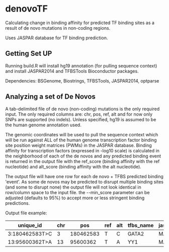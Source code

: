 # denovoTF
Calculating change in binding affinity for predicted TF binding sites as a result of de novo mutations in non-coding regions. 

Uses JASPAR database for TF binding prediction.

## Getting Set UP
Running build.R will install hg19 annotation (for pulling sequence context) and install JASPAR2014 and TFBSTools Bioconductor packages.

Dependencies: BSGenome, Biostrings, TFBSTools, JASPAR2014, optparse

## Analyzing a set of De Novos
A tab-delimited file of de novo (non-coding) mutations is the only required input. The only required columns are: chr, pos, ref, alt and for now only SNPs are supported (no indels). Unless specified, hg19 is assumed to be the human genome annotation used.

The genomic coordinates will be used to pull the sequence context which will be run against ALL of the human genome transcription factor binding site position weight matrices (PWMs) in the JASPAR database. Binding affinity for transcription factors (expressed in -log10 scale) is calculated in the neighborhood of each of the de novos and any predicted binding event is returned in the output file with the ref_score (binding affinity with the ref nucleotide) and alt_score (binding affinity with the alt nucleotide).

The output file will have one row for each de novo + TFBS predicted binding 'event'. As some de novos may be predicted to disrupt multiple binding sites (and some to disrupt none) the output file will not look identical in row/column space to the input file. the --min_score parameter can be adjusted (defaults to 95%) to accept more or less stringent binding predictions.

Output file example:

|   unique_id    | chr |    pos    | ref | alt | tfbs_name | jaspar_internal | ref_score | alt_score |
| -------------- | --- | --------- | --- | --- | --------- | --------------- | --------- | --------- |
| 3:180462583T>C |  3  | 180462583 |  T  |  C  |   GATA2   |     MA0036.1    |  5.931088 | -2.124195 |
| 13:95600362T>A |  13 |  95600362 |  T  |  A  |   YY1     |     MA0095.1    |  7.934169 | 1.507904  |



